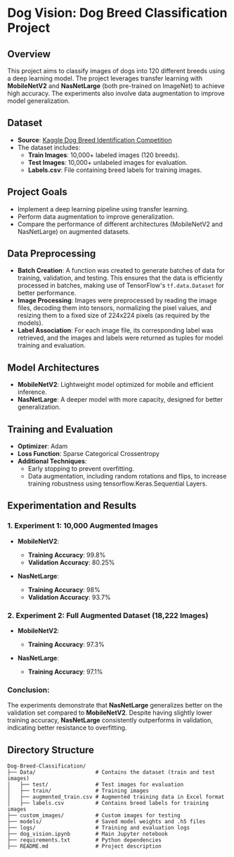 # Dog Vision: Dog Breed Classification Project

## Overview
This project aims to classify images of dogs into 120 different breeds using a deep learning model. The project leverages transfer learning with **MobileNetV2** and **NasNetLarge** (both pre-trained on ImageNet) to achieve high accuracy. The experiments also involve data augmentation to improve model generalization.

## Dataset
- **Source**: [Kaggle Dog Breed Identification Competition](https://www.kaggle.com/competitions/dog-breed-identification/data)
- The dataset includes:
  - **Train Images**: 10,000+ labeled images (120 breeds).
  - **Test Images**: 10,000+ unlabeled images for evaluation.
  - **Labels.csv**: File containing breed labels for training images.

## Project Goals
- Implement a deep learning pipeline using transfer learning.
- Perform data augmentation to improve generalization.
- Compare the performance of different architectures (MobileNetV2 and NasNetLarge) on augmented datasets.

## Data Preprocessing
- **Batch Creation**: A function was created to generate batches of data for training, validation, and testing. This ensures that the data is efficiently processed in batches, making use of TensorFlow's `tf.data.Dataset` for better performance.
- **Image Processing**: Images were preprocessed by reading the image files, decoding them into tensors, normalizing the pixel values, and resizing them to a fixed size of 224x224 pixels (as required by the models).
- **Label Association**: For each image file, its corresponding label was retrieved, and the images and labels were returned as tuples for model training and evaluation.

## Model Architectures
- **MobileNetV2**: Lightweight model optimized for mobile and efficient inference.
- **NasNetLarge**: A deeper model with more capacity, designed for better generalization.

## Training and Evaluation
- **Optimizer**: Adam
- **Loss Function**: Sparse Categorical Crossentropy
- **Additional Techniques**:
  - Early stopping to prevent overfitting.
  - Data augmentation, including random rotations and flips, to increase training robustness using tensorflow.Keras.Sequential Layers.

## Experimentation and Results

### **1. Experiment 1: 10,000 Augmented Images**
- **MobileNetV2**:
  - **Training Accuracy**: 99.8%
  - **Validation Accuracy**: 80.25%

- **NasNetLarge**:
  - **Training Accuracy**: 98%
  - **Validation Accuracy**: 93.7%

### **2. Experiment 2: Full Augmented Dataset (18,222 Images)**
- **MobileNetV2**:
  - **Training Accuracy**: 97.3%

- **NasNetLarge**:
  - **Training Accuracy**: 97.1%

### **Conclusion**:
The experiments demonstrate that **NasNetLarge** generalizes better on the validation set compared to **MobileNetV2**. Despite having slightly lower training accuracy, **NasNetLarge** consistently outperforms in validation, indicating better resistance to overfitting.

## Directory Structure
```
Dog-Breed-Classification/
├── Data/                   # Contains the dataset (train and test images)
│   ├── test/               # Test images for evaluation
│   ├── train/              # Training images
│   ├── augmented_train.csv # Augmented training data in Excel format
│   ├── labels.csv          # Contains breed labels for training images
├── custom_images/          # Custom images for testing
├── models/                 # Saved model weights and .h5 files
├── logs/                   # Training and evaluation logs
├── dog_vision.ipynb        # Main Jupyter notebook
├── requirements.txt        # Python dependencies
├── README.md               # Project description
```
